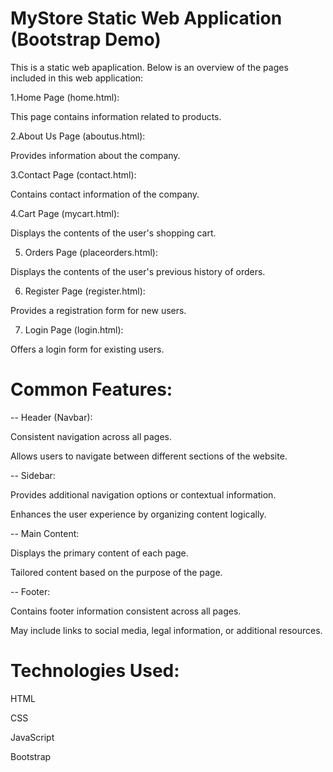 # MyStore Static Web Application (Bootstrap Demo)
This is a static web apaplication. Below is an overview of the pages included in this web application:

1.Home Page (home.html):

This page contains information related to products.

2.About Us Page (aboutus.html):

Provides information about the company.

3.Contact Page (contact.html):

Contains contact information of the company.

4.Cart Page (mycart.html):

Displays the contents of the user's shopping cart.

5. Orders Page (placeorders.html):

Displays the contents of the user's previous history of orders.

6. Register Page (register.html):

Provides a registration form for new users.

7. Login Page (login.html):

Offers a login form for existing users.



# Common Features:
-- Header (Navbar):

Consistent navigation across all pages.

Allows users to navigate between different sections of the website.

-- Sidebar:

Provides additional navigation options or contextual information.

Enhances the user experience by organizing content logically.

-- Main Content:

Displays the primary content of each page.

Tailored content based on the purpose of the page.

-- Footer:

Contains footer information consistent across all pages.

May include links to social media, legal information, or additional resources.

# Technologies Used:
HTML

CSS

JavaScript

Bootstrap
